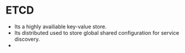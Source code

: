 # ETCD

- Its a highly availiable key-value store.
- Its distributed used to store global shared configuration for service discovery.
- 

